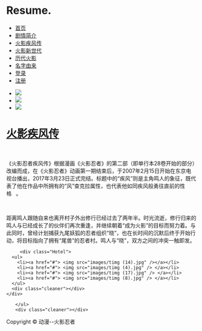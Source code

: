 # Resume.
<!DOCTYPE html PUBLIC "-//W3C//DTD XHTML 1.0 Transitional//EN" "http://www.w3.org/TR/xhtml1/DTD/xhtml1-transitional.dtd">
<html xmlns="http://www.w3.org/1999/xhtml">
<head>
<meta http-equiv="Content-Type" content="text/html; charset=utf-8" />
<title>动漫--火影忍者</title>
<link href="css/style.css" rel="stylesheet" type="text/css" />
</head>
<body>
<div class="index_list">
  <ul>
	<li> <a href="index.html">首页</a> </li>
    <li> <a href="jingli.html"> 剧情简介</a> </li>
    <li> <a href="zuopin.html">火影疾风传</a> </li>
    <li> <a href="hudong.html">火影新世代</a> </li>
    <li> <a href="huojiang.html"> 历代火影</a> </li>
    <li> <a href="pinjia.html"> 名字由来</a> </li>
    <li> <a href="login.html">登录</a> </li>
    <li> <a href="register.html">注册</a> </li>
  </ul>
</div>
<div class="cleaner"></div>
<div id="container">
  <div class="dm"> 
    <!-- 代码 开始 -->
    <div id="yc-mod-slider">
      <div class="wrapper">
        <div id="slideshow" class="box_skitter fn-clear">
          <ul>
            <li> <img class="cubeRandom" src="images/dm1.jpg" /></li>
            <li> <img   class="cubeRandom" src="images/dm2.jpg" /></li>
            <li> <img   class="cubeRandom" src="images/dm3.jpg" /></li>
          </ul>
        </div>
        <script type="text/javascript" src="js/slideshow.js"></script> 
      </div>
    </div>
    <!-- 代码 结束 --> 
  </div>
  <div class=" clear"></div>
  <div id="content_area">
       <div class="title_left">
        <h1><a href="#.html">火影疾风传</a></h1>
      </div>
      <div class="cleaner"></div>
       <div id="zp">
      <p>&nbsp;</p>
      <p>《火影忍者疾风传》根据漫画《火影忍者》的第二部（即单行本28卷开始的部分）改编而成，在《火影忍者》动画第一期结束后，于2007年2月15日开始在东京电视台播出，2017年3月23日正式完结。标题中的&ldquo;疾风&rdquo;则是主角鸣人的象征，既代表了他在作品中所拥有的&ldquo;风&rdquo;查克拉属性，也代表他如同疾风般勇往直前的性格 <a name="ref_[3]_1070560" id="ref_[3]_1070560"> </a> 。</p>
      <p>&nbsp;</p>
      <p>距离鸣人跟随自来也离开村子外出修行已经过去了两年半。时光流逝，修行归来的鸣人与已经成长了的伙伴们再次重逢，并继续朝着&ldquo;成为火影&rdquo;的目标而努力着。与此同时，曾经计划捕获九尾妖狐的忍者组织&ldquo;晓&rdquo;，也在长时间的沉默后终于开始行动，将目标指向了拥有&ldquo;尾兽&rdquo;的忍者村。鸣人与&ldquo;晓&rdquo;，双方之间的冲突一触即发。</p>
<p></p>
     <div class="cleaner"></div>
     
         <div class="Hotel">
      <ul>
        <li><a href="#"> <img src="images/timg (14).jpg" /></a></li>
        <li><a href="#"> <img src="images/timg (4).jpg" /> </a></li>
        <li><a href="#"> <img src="images/timg (17).jpg" /> </a></li>
        <li><a href="#"> <img src="images/timg (8).jpg" /> </a></li>
      </ul>
      <div class="cleaner"></div>
    </div>
     
  </div>
  <!-- End Of Content area-->
  <div class="share">
    <ul>
    
    </ul>
    <div class="cleaner"></div>
  </div>
  <div id="footer"> Copyright © 动漫--火影忍者</div>
</div>
<!-- End Of Container -->
</body>
</html>
